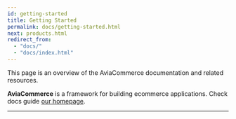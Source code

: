 ```yaml
---
id: getting-started
title: Getting Started
permalink: docs/getting-started.html
next: products.html
redirect_from:
  - "docs/"
  - "docs/index.html"
---
```


This page is an overview of the AviaCommerce documentation and related resources.

**AviaCommerce** is a framework for building ecommerce applications. Check docs guide [our homepage](/docs/).

---

